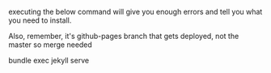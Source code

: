 executing the below command will give you enough errors and tell you what you need to install.

Also, remember, it's github-pages branch that gets deployed, not the master so merge needed


bundle exec jekyll serve

